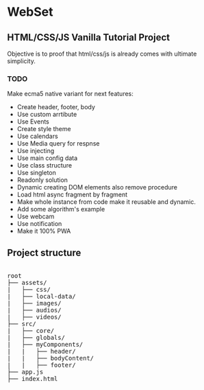 
# WebSet
## HTML/CSS/JS Vanilla Tutorial Project

  Objective is to proof that html/css/js 
  is already comes with ultimate simplicity.

### TODO

  Make ecma5 native variant for next features: 

  - Create header, footer, body
  - Use custom arrtibute
  - Use Events
  - Create style theme 
  - Use calendars 
  - Use Media query for respnse 
  - Use injecting 
  - Use main config data
  - Use class structure
  - Use singleton
  - Readonly solution
  - Dynamic creating DOM elements
    also remove procedure
  - Load html async fragment by fragment
  - Make whole instance from code 
    make it reusable and dynamic.
  - Add some algorithm's example
  - Use webcam 
  - Use notification
  - Make it 100% PWA


## Project structure
<pre>

root
├── assets/  
|   ├── css/   
|   ├── local-data/   
|   ├── images/   
|   ├── audios/ 
|   ├── videos/
├── src/
|   ├── core/
|   ├── globals/
|   ├── myComponents/
|   |   ├── header/
|   |   ├── bodyContent/
|   |   ├── footer/
├── app.js
├── index.html

</pre>